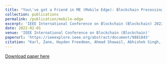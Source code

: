 ```yaml
---
title: "You\'ve got a Friend in ME (Mobile Edge): Blockchain Processing with Cloud Node Backup."
collection: publications
permalink: /publication/mobile-edge
excerpt: 'IEEE International Conference on Blockchain (Blockchain) 2022'
date: 2022-02-01
venue: 'IEEE International Conference on Blockchain (Blockchain)'
paperurl: 'https://ieeexplore.ieee.org/abstract/document/9881843'
citation: "Karl, Zane, Hayden Freedman, Ahmad Showail, Abhishek Singh, Samaa Gazzaz, and Faisal Nawab. You\'e got a Friend in ME (Mobile Edge): Blockchain Processing with Cloud Node Backup. In 2022 IEEE International Conference on Blockchain (Blockchain), pp. 392-397. IEEE, 2022."
---
```



[Download paper here](https://ieeexplore.ieee.org/abstract/document/9881843)




